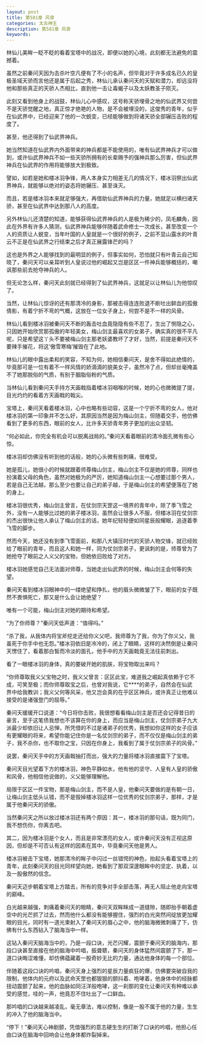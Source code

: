 ```yaml
---
layout: post
title: 第581章 风骨
categories: 太古神王
description: 第581章 风骨
keywords:
---
```


林仙儿美眸一眨不眨的看着宝塔中的战况，即便以她的心境，此刻都无法避免的震撼着。

虽然之前秦问天因为击杀叶空凡便有了不小的名声，但毕竟对于许多成名已久的皇极圣域天骄而言他还是属于后起之秀，林仙儿承认秦问天的天赋和潜力，却远没将他和那些真正的天骄人杰相比，直到他一击让毒蝎子以及太妖教圣子陨灭。

此刻又看到他身上的战鼓，林仙儿心中感叹，这号称天骄埋骨之地的仙武界又何尝不是天骄觉醒之地，真正惊才绝艳的人物，是不会被埋没的，这俊秀的青年，似乎在仙武界中，已经迎来了他的一次蜕变，已经能够做到将诸天骄全部辗压击败的程度了。

甚至，他还得到了仙武界神兵。

她当然知道在仙武界内外面带来的神兵都是不能使用的，唯有仙武界神兵才可以做到，或许仙武界神兵不如一些天骄所拥有的长辈赐予的强神兵那么厉害，但仙武界神兵在仙武界的作用将能够放大到极致。

譬如，如若是她和楼冰羽争锋，两人本身实力相差无几的情况下，楼冰羽祭出仙武界神兵，就能够以绝对的姿态将她辗压、甚至诛灭。

而且，若是楼冰羽本来就足够强大，再借助仙武界神兵的力量，她就足以横扫诸天骄，甚至在仙武界中达到那八人的高度。

另外林仙儿还清楚的知道，能够获得仙武界神兵的人是极为稀少的，凤毛麟角，因此在外界有许多人猜测，仙武界神兵能够伴随着武命修士一次成长，甚至改变一个人的资质让人蜕变，当年叶国的人皇就是一个很好的例子，之前不显山露水的叶青云不正是在仙武界之行结束之后才真正展露锋芒的吗？

这也是外界之人能够找到的最明显的例子，但事实如何，恐怕就只有叶青云自己知晓了，秦问天可以亲耳听到人皇说过他的崛起又岂是区区一件神兵能够概括的，嘲讽那些前去抢夺神兵的人。

但无论怎么样，秦问天此刻就已经得到了仙武界神兵，这就足以让林仙儿为他惊叹了。

当然，让林仙儿惊讶的还有那清冷的身影，那被击得连连败退不断吐出鲜血的孤傲倩影，有着宁折不弯的气概，这放在一位女子身上，何尝不是不一样的风骨。

林仙儿看到楼冰羽被秦问天不断的轰击吐血竟隐隐有些不忍了，生出了恻隐之心，只因她开始欣赏那孤傲的年轻美女，梅山剑主最喜欢的女弟子，确实真的很不平凡呢，只是希望这丫头不要被梅山剑主那老妖婆教坏了才好，当然，前提是秦问天不要辣手摧花，将这‘傲雪寒梅’摧毁在了此地。

林仙儿的眼中露出柔和的笑容，不知为何，她相信秦问天，是舍不得如此绝情的，毕竟那可是一位有着不一样风情的娇滴滴的貌美女子，虽然冷了点，但却丝毫掩盖不了她那脱俗的气质，有别于胭脂俗粉的气质。

当林仙儿看到秦问天手持方天画戟指着楼冰羽咽喉的时候，她的心也微微提了提，目光灼灼的看着方天画戟的戟尖。

宝塔上，秦问天看着楼冰羽，心中也略有些动容，这是一个宁折不弯的女人，他对楼冰羽的第一印象并不怎么好，其原因当然是因为梅山剑主，但随着交手，他仿佛看到了更多的东西，眼前的女人，比许多天骄青年男子更加的出众坚韧。

“何必如此，你完全有机会可以脱离战局的。”秦问天看着眼前的清冷面孔微有些心惊。

楼冰羽却仿佛没有听到他的话般，她的心头微有些刺痛，很难受。

她是孤儿，她很小的时候就跟着师尊梅山剑主，梅山剑主不仅是她的师尊，同样也扮演着父母的角色，虽然对她极为的严厉，她知道梅山剑主一心想要过那个男人，若是自己无法越，那么至少也要让自己的弟子越，于是梅山剑主的希望便落在了她的身上。

楼冰羽很优秀，梅山剑主曾言，在仗剑宗天罡这一境界的青年中，除了季飞雪之外，没有一人能够比过她的弟子楼冰羽，虽然会让很多人不服，但楼冰羽在仗剑宗的杰出很快让他人承认了梅山剑主的话，她年纪轻轻便如同星辰般耀眼，追逐着季飞雪的脚步。

然而今天，她还没有到季飞雪面前，和那八大镇压时代的天骄人物交锋，就已经败给了眼前的青年，而且这人和她一样，同为仗剑宗弟子，更讽刺的是，师尊曾为了她抢夺了眼前之人义父的宝物，但她依旧败给了对方。

楼冰羽她感觉自己无法面对师尊，当她走出仙武界的时候，梅山剑主会何等的失望。

秦问天看到楼冰羽眼神中的一缕绝望和挣扎，他的眉头微微皱了下，眼前的女子既然不畏惧死亡，那又是什么会让她绝望？

唯有一个可能，梅山剑主对她的期待和希望。

“为了你师尊？”秦问天低声道：“值得吗。”

“杀了我，从我体内将宝斧挖走还给你义父吧，我师尊为了我，你为了你义父，我虽死于你手中也无怨。”楼冰羽依旧是冷冷的，闭上了眼睛，这样的决然倒是让秦问天愣住了，看着那白皙而冷淡的面孔，他手中的方天画戟竟无法往前刺出。

看了一眼楼冰羽的身体，真的要破开她的肌肤，将宝物取出来吗？

“你师尊取我义父宝物之时，我义父曾言：区区此宝，难道我之崛起真依赖于它不成，可笑至极；而你师尊取宝之后，也曾对我说，它****的弟子，自然会在仙武界中给我教训；我义父何等风采，他又岂会真的在乎区区神兵，或许真正让他难以接受的是诸强登门的屈辱。”

秦问天缓缓开口说道：“今日将你击败，我很想看看梅山剑主是否还会记得昔日的豪言，至于这笔债我想也不该算在你的身上，而应当是梅山剑主，仗剑宗弟子九大派最少却依旧让人忌惮，所凭借的不过是诸弟子的优秀，我想如你这样的女子应该有更耀眼的将来，希望你能记住你是一名仗剑宗的弟子，而不仅仅是梅山剑主的弟子，我不杀你，也不取你之宝，只因在你身上，我看到了属于仗剑宗弟子的风骨。”

说罢，秦问天手中的方天画戟抽打而出，强大的力量将楼冰羽直接震下了宝塔。

秦问天目光望着下方的楼冰羽，神色平静如水，他有他的坚守、人皇有人皇的骄傲和风骨，他相信他说做的，义父能够理解他。

局限于区区一件宝物，那是梅山剑主，而不是人皇，他秦问天要做的是有朝一日，让梅山剑主低头认错，而不是毁掉楼冰羽这样一位优秀的仗剑宗弟子，那样，才是属于他秦问天的骄傲。

当然秦问天之所以放过楼冰羽还有两个原因：其一，楼冰羽的那句话，既为同门，我不想伤你，你离去吧。

其二，因为楼冰羽是个女人，而且是非常漂亮的女人，或许秦问天没有正视这原因，但却是不可否认有这样的因素在其中，毕竟秦问天他是男人。

楼冰羽被击下宝塔，她那清冷的眸子中闪过一丝错愕的神色，抬起头看着宝塔上的青年，此刻秦问天的目光同样望向她，她看到了那双深邃眼眸中的坚定、执着，以及一股傲然的信念。

秦问天迈步朝着宝塔上方踏去，所有的竞争对手全部击落，再无人阻止他走向宝塔的巅峰。

白光越来越强，刺痛着秦问天的眼睛，秦问天双眸眯成一道缝隙，随即抬手朝着虚空中的光芒抓了过去，然而他什么都没有能够握住，强烈的白光突然间绽放更加耀眼的目光，同时有一道光束射入了秦问天的眉心之中，他的脑海微微刺痛了下，仿佛有什么东西钻入了脑海当中一样。

这钻入秦问天脑海当中的，乃是一段口诀，光芒闪耀，震颤于秦问天的脑海内，那段口诀甚至直接在他的脑海中吟唱，振聋聩，秦问天的身体猛然间震颤了下，那一道口诀晦涩难懂，却仿佛蕴藏着一股奇妙无比的力量，通达他身体的每一个部位。

伴随着这段口诀的吟唱，秦问天身上强烈的星辰力量疯狂的爆，仿佛要突破自我的限制，他体内的元府以及武命天罡也都狠狠的颤抖着、咆哮着，他身体中的经脉都扭动震颤了起来，他的血脉如同汪洋般咆哮，这一刹那的变化让秦问天有种难以承受的感觉，哇的一声，他竟忍不住吐出了一口鲜血。

那吟唱的口诀越来越凌乱，毫无章法，难以控制，像是一股不属于他的力量，生生的冲入了他的脑海当中。

“停下！”秦问天心神剧颤，凭借强烈的意志硬生生的打断了口诀的吟唱，他担心任由口诀在脑海中回响会让他身体都炸裂掉来。
